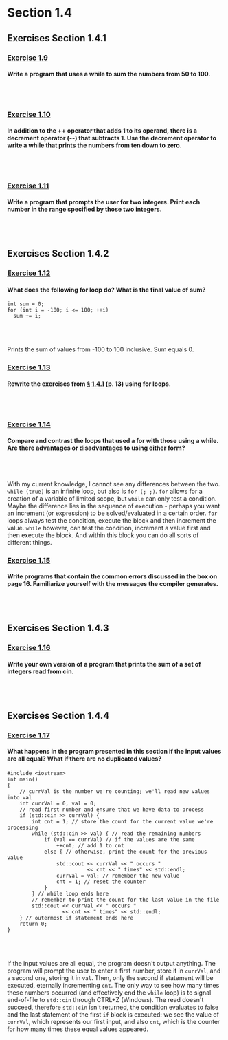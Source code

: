 # Section 1.4
## Exercises Section 1.4.1
### [Exercise 1.9](/Chapter%201/Section%201.4/ex1.9.cpp)
#### Write a program that uses a while to sum the numbers from 50 to 100.
<br/>
<br/>

### [Exercise 1.10](/Chapter%201/Section%201.4/ex1.10.cpp) 
#### In addition to the ++ operator that adds 1 to its operand, there is a decrement operator (--) that subtracts 1. Use the decrement operator to write a while that prints the numbers from ten down to zero.
<br/>
<br/>

### [Exercise 1.11](/Chapter%201/Section%201.4/ex1.11.cpp) 
#### Write a program that prompts the user for two integers. Print each number in the range specified by those two integers.
<br/>
<br/>

## Exercises Section 1.4.2
### [Exercise 1.12]()
#### What does the following for loop do? What is the final value of sum?
```
int sum = 0;
for (int i = -100; i <= 100; ++i)
  sum += i;
```
<br/>
<br/>

Prints the sum of values from -100 to 100 inclusive. Sum equals 0.
### [Exercise 1.13]()
#### Rewrite the exercises from § [1.4.1](/Chapter%201/Section%201.4#exercises-section-141) (p. 13) using for loops.
<br/>
<br/>

### [Exercise 1.14](url)
#### Compare and contrast the loops that used a for with those using a while. Are there advantages or disadvantages to using either form?
<br/>
<br/>

With my current knowledge, I cannot see any differences between the two. `while (true)` is an infinite loop, but also is `for (; ;)`.
`for` allows for a creation of a variable of limited scope, but `while` can only test a condition. Maybe the difference lies in the sequence of execution - perhaps you want an increment (or expression) to be solved/evaluated in a certain order. `for` loops always test the condition, execute the block and then increment the value. `while` however, can test the condition, increment a value first and then execute the block. And within this block you can do all sorts of different things. 

### [Exercise 1.15](url)
#### Write programs that contain the common errors discussed in the box on page 16. Familiarize yourself with the messages the compiler generates.
<br/>
<br/>

## Exercises Section 1.4.3
### [Exercise 1.16](url)
#### Write your own version of a program that prints the sum of a set of integers read from cin.
<br/>
<br/>

## Exercises Section 1.4.4
### [Exercise 1.17](url)
#### What happens in the program presented in this section if the input values are all equal? What if there are no duplicated values?
```
#include <iostream>
int main()
{
	// currVal is the number we're counting; we'll read new values into val
	int currVal = 0, val = 0;
	// read first number and ensure that we have data to process
	if (std::cin >> currVal) {
		int cnt = 1; // store the count for the current value we're processing
		while (std::cin >> val) { // read the remaining numbers
			if (val == currVal) // if the values are the same
				++cnt; // add 1 to cnt
			else { // otherwise, print the count for the previous value
				std::cout << currVal << " occurs "
				          << cnt << " times" << std::endl;
				currVal = val; // remember the new value
				cnt = 1; // reset the counter
			}
		} // while loop ends here
		// remember to print the count for the last value in the file
		std::cout << currVal << " occurs "
		          << cnt << " times" << std::endl;
	} // outermost if statement ends here
	return 0;
}
```
<br/>
<br/>

If the input values are all equal, the program doesn't output anything. The program will prompt the user to enter a first number, store it in
`currVal`, and a second one, storing it in `val`. Then, only the second if statement will be executed, eternally incrementing `cnt`. The only way 
to see how many times these numbers occurred (and effectively end the `while` loop) is to signal end-of-file to `std::cin` through CTRL+Z (Windows). 
The read doesn't succeed, therefore `std::cin` isn't returned, the condition evaluates to false and the last statement of the first `if` block is 
executed: we see the value of `currVal`, which represents our first input, and also `cnt`, which is the counter for how many times these equal values
appeared.
